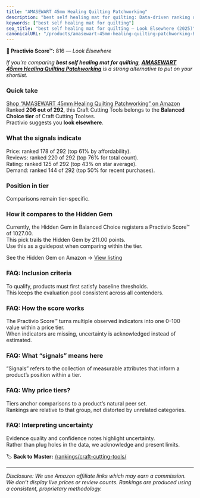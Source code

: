 ```yaml
---
title: "AMASEWART 45mm Healing Quilting Patchworking"
description: "best self healing mat for quilting: Data-driven ranking using the Practivio Score™. Positioned by quality, value, demand, findability, momentum."
keywords: ["best self healing mat for quilting"]
seo_title: "best self healing mat for quilting — Look Elsewhere (2025)"
canonicalURL: "/products/amasewart-45mm-healing-quilting-patchworking-B0F1D276KJ/"
---
```


**🚫 Practivio Score™:** 816 — _Look Elsewhere_


*If you're comparing **best self healing mat for quilting**, **[AMASEWART 45mm Healing Quilting Patchworking](https://www.amazon.com/dp/B0F1D276KJ?tag=practivio-20)** is a strong alternative to put on your shortlist.*
### Quick take
[Shop “AMASEWART 45mm Healing Quilting Patchworking” on Amazon](https://www.amazon.com/dp/B0F1D276KJ?tag=practivio-20)
Ranked **206 out of 292**, this Craft Cutting Tools belongs to the **Balanced Choice tier** of Craft Cutting Toolses.  
Practivio suggests you **look elsewhere**.

### What the signals indicate
Price: ranked 178 of 292 (top 61% by affordability).  
Reviews: ranked 220 of 292 (top 76% for total count).  
Rating: ranked 125 of 292 (top 43% on star average).  
Demand: ranked 144 of 292 (top 50% for recent purchases).

### Position in tier
Comparisons remain tier-specific.

### How it compares to the Hidden Gem
Currently, the Hidden Gem in Balanced Choice registers a Practivio Score™ of 1027.00.  
This pick trails the Hidden Gem by 211.00 points.  
Use this as a guidepost when comparing within the tier.  

See the Hidden Gem on Amazon → [View listing](https://www.amazon.com/dp/B08139Y31N?tag=practivio-20)

### FAQ: Inclusion criteria
To qualify, products must first satisfy baseline thresholds.  
This keeps the evaluation pool consistent across all contenders.

### FAQ: How the score works
The Practivio Score™ turns multiple observed indicators into one 0–100 value within a price tier.  
When indicators are missing, uncertainty is acknowledged instead of estimated.

### FAQ: What “signals” means here
“Signals” refers to the collection of measurable attributes that inform a product’s position within a tier.

### FAQ: Why price tiers?
Tiers anchor comparisons to a product’s natural peer set.  
Rankings are relative to that group, not distorted by unrelated categories.

### FAQ: Interpreting uncertainty
Evidence quality and confidence notes highlight uncertainty.  
Rather than plug holes in the data, we acknowledge and present limits.


🏷️ **Back to Master:** [/rankings/craft-cutting-tools/](/rankings/craft-cutting-tools/)

---
_Disclosure: We use Amazon affiliate links which may earn a commission. We don’t display live prices or review counts. Rankings are produced using a consistent, proprietary methodology._
